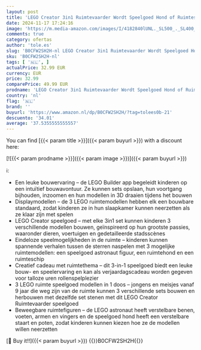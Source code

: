 ```yaml
---
layout: post
title: 'LEGO Creator 3in1 Ruimtevaarder Wordt Speelgoed Hond of Ruimteschip  Bouwpakket voor Kinderen  Creatief Cadeau met Ruimte Thema voor Jongens en Meisjes vanaf 9 jaar 31152'
date: 2024-11-17 17:24:16
image: 'https://m.media-amazon.com/images/I/4182840lUNL._SL500_._SL400_.jpg'
comments: true
category: ofertas
author: 'tole.es'
slug: 'B0CFW2SH2H-nl LEGO Creator 3in1 Ruimtevaarder Wordt Speelgoed Hond of...'
sku: 'B0CFW2SH2H-nl'
tags: [ '🇳🇱', ]
actualPrice: 32.99 EUR
currency: EUR
price: 32.99
comparePrice: 49.99 EUR
prodname: 'LEGO Creator 3in1 Ruimtevaarder Wordt Speelgoed Hond of Ruimteschip  Bouwpakket voor Kinderen  Creatief Cadeau met Ruimte Thema voor Jongens en Meisjes vanaf 9 jaar 31152'
country: 'nl'
flag: '🇳🇱'
brand: ''
buyurl: 'https://www.amazon.nl/dp/B0CFW2SH2H/?tag=tolees0b-21'
descuento: '34.01'
average: '37.5355555555557'
---
```


You can find [{{< param title >}}]({{< param buyurl >}}) with a discount here:

[![{{< param prodname >}}]({{< param image >}})]({{< param buyurl >}})

ℹ️:

- Een leuke bouwervaring – de LEGO Builder app begeleidt kinderen op een intuïtief bouwavontuur. Ze kunnen sets opslaan, hun voortgang bijhouden, inzoomen en hun modellen in 3D draaien tijdens het bouwen
- Displaymodellen – de 3 LEGO ruimtemodellen hebben elk een bouwbare standaard, zodat kinderen ze in hun slaapkamer kunnen neerzetten als ze klaar zijn met spelen
- LEGO Creator speelgoed – met elke 3in1 set kunnen kinderen 3 verschillende modellen bouwen, geïnspireerd op hun grootste passies, waaronder dieren, voertuigen en gedetailleerde stadsscènes
- Eindeloze speelmogelijkheden in de ruimte – kinderen kunnen spannende verhalen tussen de sterren naspelen met 3 mogelijke ruimtemodellen: een speelgoed astronaut figuur, een ruimtehond en een ruimteschip
- Creatief cadeau met ruimtethema – dit 3-in-1 speelgoed biedt een leuke bouw- en speelervaring en kan als verjaardagscadeau worden gegeven voor talloze uren rollenspelplezier
- 3 LEGO ruimte speelgoed modellen in 1 doos – jongens en meisjes vanaf 9 jaar die weg zijn van de ruimte kunnen 3 verschillende sets bouwen en herbouwen met dezelfde set stenen met dit LEGO Creator Ruimtevaarder speelgoed
- Beweegbare ruimtefiguren – de LEGO astronaut heeft verstelbare benen, voeten, armen en vingers en de speelgoed hond heeft een verstelbare staart en poten, zodat kinderen kunnen kiezen hoe ze de modellen willen neerzetten

[🛒 Buy it!!]({{< param buyurl >}})
{{<world>}}B0CFW2SH2H{{</world>}}
